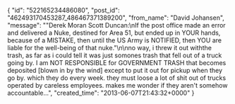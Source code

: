  {
   "id": "522165234486080",
   "post_id": "462493170453287_486467371389200",
   "from_name": "David Johansen",
   "message": "\"Derek Moran Scott Duncan:\nIf the post office made an error and delivered a Nuke, destined for Area 51, but ended up in YOUR hands, because of a MISTAKE, then until the US Army is NOTIFIED, then YOU are liable for the well-being of that nuke.\"\n\nno way, i threw it out withthe trash, as far as i could tell it was just somones trash that fell out of a truck going by. I am NOT RESPONSIBLE for GOVERNMENT TRASH that becomes deposited [blown in by the wind] except to put it out for pickup when they go by. which they do every week. they must loose a lot of shit out of trucks operated by careless employees. makes me wonder if they aren't somehow accountable...",
   "created_time": "2013-06-07T21:43:32+0000"
 }

